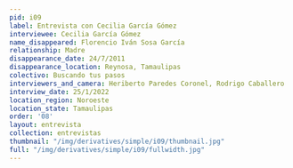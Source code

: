 ```yaml
---
pid: i09
label: Entrevista con Cecilia García Gómez
interviewee: Cecilia García Gómez
name_disappeared: Florencio Iván Sosa García
relationship: Madre
disappearance_date: 24/7/2011
disappearance_location: Reynosa, Tamaulipas
colectivo: Buscando tus pasos
interviewers_and_camera: Heriberto Paredes Coronel, Rodrigo Caballero
interview_date: 25/1/2022
location_region: Noroeste
location_state: Tamaulipas
order: '08'
layout: entrevista
collection: entrevistas
thumbnail: "/img/derivatives/simple/i09/thumbnail.jpg"
full: "/img/derivatives/simple/i09/fullwidth.jpg"
---
```


